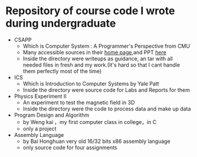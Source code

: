  # Repository of course code I wrote during undergraduate


- CSAPP
  - Which is Computer System : A Programmer's Perspective from CMU
  - Many accessible sources in their [home page](http://csapp.cs.cmu.edu/),and PPT [here](http://www.cs.cmu.edu/afs/cs/academic/class/15213-f15/www/schedule.html)
  - Inside the directory were writeups as guidance, an tar with all needed files in fresh and my work.(It's hard so that I cant handle them perfectly most of the time) 
- ICS
  - Which is Introduction to Computer Systems by Yale Patt
  - Inside the directory were source code for Labs and Reports for them
- Physics Experiment II
  - An experiment to test the magnetic field in 3D
  - Inside the directory were the code to process data and make up data
- Program Design and Algorithm
  - by Weng kai ，my first computer class in college，in C
  - only a project
- Assembly Language
  - by Bai Honghuan very old 16/32 bits x86 assembly language
  - only source code for four assignments
